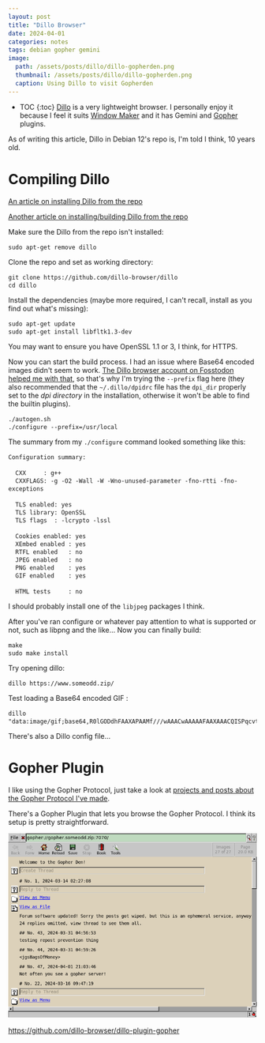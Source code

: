 ```yaml
---
layout: post
title: "Dillo Browser"
date: 2024-04-01
categories: notes
tags: debian gopher gemini
image:
  path: /assets/posts/dillo/dillo-gopherden.png
  thumbnail: /assets/posts/dillo/dillo-gopherden.png
  caption: Using Dillo to visit Gopherden
---
```


* TOC
{:toc}
[Dillo](https://dillo-browser.github.io/) is a very lightweight browser. I personally enjoy it because I feel it suits [Window Maker](/notes/window-maker) and it has Gemini and [Gopher](/notes/gopher) plugins.

As of writing this article, Dillo in Debian 12's repo is, I'm told I think, 10 years old.

# Compiling Dillo

[An article on installing Dillo from the repo](https://github.com/dillo-browser/dillo/blob/master/doc/install.md)

[Another article on installing/building Dillo from the repo](https://github.com/dillo-browser/dillo/blob/master/doc/install.md)

Make sure the Dillo from the repo isn't installed:

```
sudo apt-get remove dillo
```

Clone the repo and set as working directory:

```
git clone https://github.com/dillo-browser/dillo
cd dillo
```

Install the dependencies (maybe more required, I can't recall, install as you find out what's missing):

```
sudo apt-get update
sudo apt-get install libfltk1.3-dev
```

You may want to ensure you have OpenSSL 1.1 or 3, I think, for HTTPS.

Now you can start the build process. I had an issue where Base64 encoded images didn't seem to work. [The Dillo browser account on Fosstodon helped me with that](https://fosstodon.org/@dillo/112194972182138353), so that's why I'm trying the `--prefix` flag here (they also recommended that the `~/.dillo/dpidrc` file has the `dpi_dir` properly set to the *dpi directory* in the installation, otherwise it won't be able to find the builtin plugins).

```
./autogen.sh
./configure --prefix=/usr/local
```

The summary from my `./configure` command looked something like this:

```
Configuration summary:

  CXX     : g++
  CXXFLAGS: -g -O2 -Wall -W -Wno-unused-parameter -fno-rtti -fno-exceptions

  TLS enabled: yes
  TLS library: OpenSSL
  TLS flags  : -lcrypto -lssl

  Cookies enabled: yes
  XEmbed enabled : yes
  RTFL enabled   : no
  JPEG enabled   : no
  PNG enabled    : yes
  GIF enabled    : yes

  HTML tests     : no
```

I should probably install one of the `libjpeg` packages I think.

After you've ran configure or whatever pay attention to what is supported or not, such as libpng and the like... Now you can finally build:

```
make
sudo make install
```

Try opening dillo:

```
dillo https://www.someodd.zip/
```

Test loading a Base64 encoded GIF :

```
dillo "data:image/gif;base64,R0lGODdhFAAXAPAAMf///wAAACwAAAAAFAAXAAACQISPqcvtD02YtFYV4EzZZtSBgMdJR2eV5jimJolebXzBsrRhJP6BXk6J+HqnW5E4M844uyPT5XzmhsLj71rDYgsAOw=="
```

There's also a Dillo config file...

# Gopher Plugin

I like using the Gopher Protocol, just take a look at [projects and posts about the Gopher Protocol I've made](/tag/gopher).

There's a Gopher Plugin that lets you browse the Gopher Protocol. I think its setup is pretty straightforward.

![Dillo visiting my gopherden server, using the Gopher plugin.](/assets/posts/dillo/dillo-gopherden.png)

https://github.com/dillo-browser/dillo-plugin-gopher